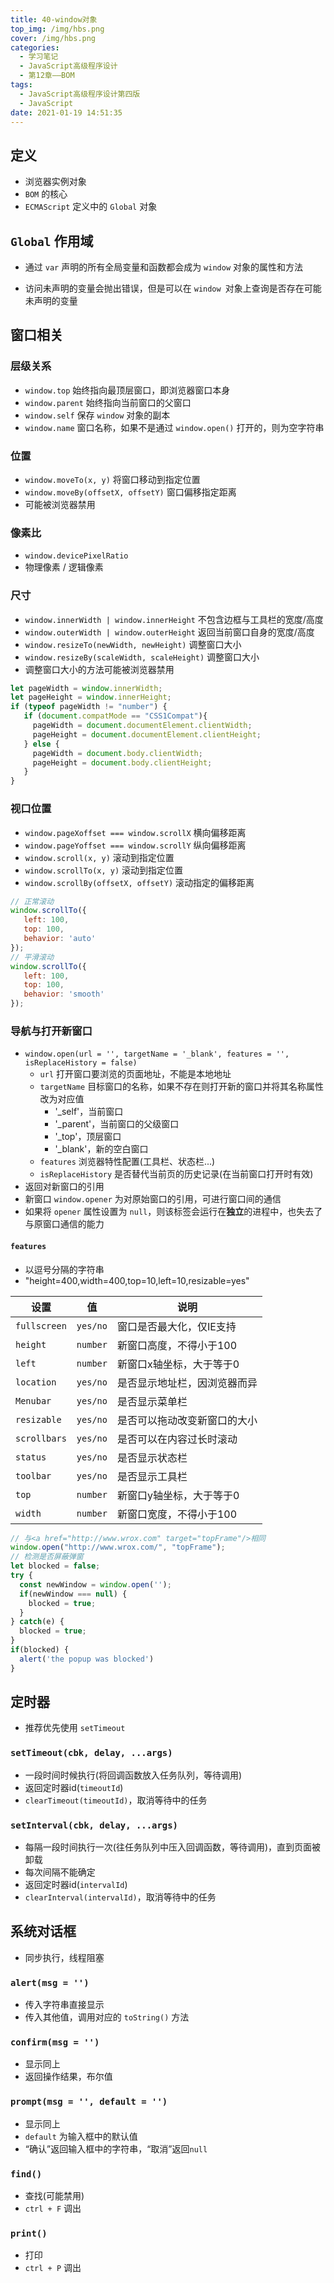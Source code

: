 ```yaml
---
title: 40-window对象
top_img: /img/hbs.png
cover: /img/hbs.png
categories:
  - 学习笔记
  - JavaScript高级程序设计
  - 第12章——BOM
tags:
  - JavaScript高级程序设计第四版
  - JavaScript
date: 2021-01-19 14:51:35
---
```


## 定义

- 浏览器实例对象
- `BOM` 的核心
- `ECMAScript` 定义中的 `Global` 对象

## `Global` 作用域

- 通过 `var` 声明的所有全局变量和函数都会成为 `window` 对象的属性和方法

- 访问未声明的变量会抛出错误，但是可以在 `window `对象上查询是否存在可能未声明的变量

## 窗口相关

### 层级关系

- `window.top` 始终指向最顶层窗口，即浏览器窗口本身
- `window.parent` 始终指向当前窗口的父窗口
- `window.self` 保存 `window` 对象的副本
- `window.name` 窗口名称，如果不是通过 `window.open()` 打开的，则为空字符串

### 位置

- `window.moveTo(x, y)` 将窗口移动到指定位置
- `window.moveBy(offsetX, offsetY)` 窗口偏移指定距离
- 可能被浏览器禁用

### 像素比

- `window.devicePixelRatio`
- 物理像素 / 逻辑像素

### 尺寸

- `window.innerWidth | window.innerHeight` 不包含边框与工具栏的宽度/高度
- `window.outerWidth | window.outerHeight` 返回当前窗口自身的宽度/高度
- `window.resizeTo(newWidth, newHeight)` 调整窗口大小
- `window.resizeBy(scaleWidth, scaleHeight)` 调整窗口大小
- 调整窗口大小的方法可能被浏览器禁用

```js
let pageWidth = window.innerWidth;
let pageHeight = window.innerHeight;
if (typeof pageWidth != "number") {
   if (document.compatMode == "CSS1Compat"){
     pageWidth = document.documentElement.clientWidth;
     pageHeight = document.documentElement.clientHeight;
   } else {
     pageWidth = document.body.clientWidth;
     pageHeight = document.body.clientHeight;
   }
} 
```

### 视口位置

- `window.pageXoffset === window.scrollX` 横向偏移距离
- `window.pageYoffset === window.scrollY` 纵向偏移距离
- `window.scroll(x, y)` 滚动到指定位置
- `window.scrollTo(x, y)` 滚动到指定位置
- `window.scrollBy(offsetX, offsetY)` 滚动指定的偏移距离

```js
// 正常滚动
window.scrollTo({
   left: 100,
   top: 100,
   behavior: 'auto'
});
// 平滑滚动
window.scrollTo({
   left: 100,
   top: 100,
   behavior: 'smooth'
}); 
```

### 导航与打开新窗口

- `window.open(url = '', targetName = '_blank', features = '', isReplaceHistory = false)`
  - `url` 打开窗口要浏览的页面地址，不能是本地地址
  - `targetName` 目标窗口的名称，如果不存在则打开新的窗口并将其名称属性改为对应值
    - '_self'，当前窗口
    - '_parent'，当前窗口的父级窗口
    - '_top'，顶层窗口
    - '_blank'，新的空白窗口
  - `features` 浏览器特性配置(工具栏、状态栏...)
  - `isReplaceHistory` 是否替代当前页的历史记录(在当前窗口打开时有效)
- 返回对新窗口的引用
- 新窗口 `window.opener` 为对原始窗口的引用，可进行窗口间的通信
- 如果将 `opener` 属性设置为 `null`，则该标签会运行在**独立**的进程中，也失去了与原窗口通信的能力

#### `features` 

- 以逗号分隔的字符串
- "height=400,width=400,top=10,left=10,resizable=yes"

| 设置         | 值       | 说明                         |
| ------------ | -------- | ---------------------------- |
| `fullscreen` | `yes/no` | 窗口是否最大化，仅IE支持     |
| `height`     | `number` | 新窗口高度，不得小于100      |
| `left`       | `number` | 新窗口x轴坐标，大于等于0     |
| `location`   | `yes/no` | 是否显示地址栏，因浏览器而异 |
| `Menubar`    | `yes/no` | 是否显示菜单栏               |
| `resizable`  | `yes/no` | 是否可以拖动改变新窗口的大小 |
| `scrollbars` | `yes/no` | 是否可以在内容过长时滚动     |
| `status`     | `yes/no` | 是否显示状态栏               |
| `toolbar`    | `yes/no` | 是否显示工具栏               |
| `top`        | `number` | 新窗口y轴坐标，大于等于0     |
| `width`      | `number` | 新窗口宽度，不得小于100      |

```js
// 与<a href="http://www.wrox.com" target="topFrame"/>相同
window.open("http://www.wrox.com/", "topFrame"); 
// 检测是否屏蔽弹窗
let blocked = false;
try {
  const newWindow = window.open('');
  if(newWindow === null) {
    blocked = true;
  }
} catch(e) {
  blocked = true;
}
if(blocked) {
  alert('the popup was blocked')
}
```

## 定时器

- 推荐优先使用 `setTimeout`

### `setTimeout(cbk, delay, ...args)`

- 一段时间时候执行(将回调函数放入任务队列，等待调用)
- 返回定时器id(`timeoutId`)
- `clearTimeout(timeoutId)`，取消等待中的任务

### `setInterval(cbk, delay, ...args)`

- 每隔一段时间执行一次(往任务队列中压入回调函数，等待调用)，直到页面被卸载
- 每次间隔不能确定
- 返回定时器id(`intervalId`)
- `clearInterval(intervalId)`，取消等待中的任务

## 系统对话框

- 同步执行，线程阻塞

### `alert(msg = '')`

- 传入字符串直接显示
- 传入其他值，调用对应的 `toString()` 方法

### `confirm(msg = '')`

- 显示同上
- 返回操作结果，布尔值

### `prompt(msg = '', default = '')`

- 显示同上
- `default` 为输入框中的默认值
- “确认”返回输入框中的字符串，“取消”返回`null`

### `find()`

- 查找(可能禁用)
- `ctrl + F` 调出

### `print()`

- 打印
- `ctrl + P` 调出